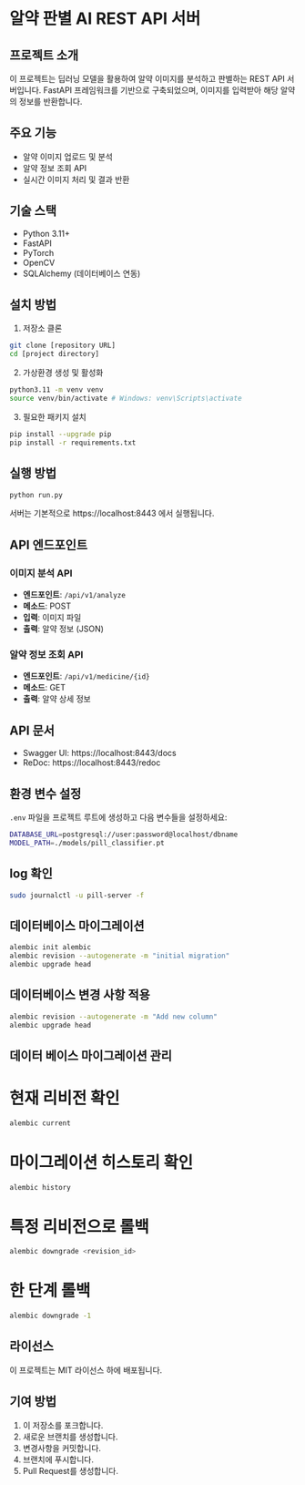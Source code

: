 # 알약 판별 AI REST API 서버

## 프로젝트 소개
이 프로젝트는 딥러닝 모델을 활용하여 알약 이미지를 분석하고 판별하는 REST API 서버입니다. FastAPI 프레임워크를 기반으로 구축되었으며, 이미지를 입력받아 해당 알약의 정보를 반환합니다.

## 주요 기능
- 알약 이미지 업로드 및 분석
- 알약 정보 조회 API
- 실시간 이미지 처리 및 결과 반환

## 기술 스택
- Python 3.11+
- FastAPI
- PyTorch
- OpenCV
- SQLAlchemy (데이터베이스 연동)

## 설치 방법
1. 저장소 클론
```bash
git clone [repository URL]
cd [project directory]
```

2. 가상환경 생성 및 활성화
```bash
python3.11 -m venv venv
source venv/bin/activate # Windows: venv\Scripts\activate
```

3. 필요한 패키지 설치
```bash
pip install --upgrade pip
pip install -r requirements.txt
```

## 실행 방법
```bash
python run.py
```

서버는 기본적으로 https://localhost:8443 에서 실행됩니다.

## API 엔드포인트

### 이미지 분석 API
- **엔드포인트**: `/api/v1/analyze`
- **메소드**: POST
- **입력**: 이미지 파일
- **출력**: 알약 정보 (JSON)

### 알약 정보 조회 API
- **엔드포인트**: `/api/v1/medicine/{id}`
- **메소드**: GET
- **출력**: 알약 상세 정보

## API 문서
- Swagger UI: https://localhost:8443/docs
- ReDoc: https://localhost:8443/redoc

## 환경 변수 설정
`.env` 파일을 프로젝트 루트에 생성하고 다음 변수들을 설정하세요:
```bash
DATABASE_URL=postgresql://user:password@localhost/dbname
MODEL_PATH=./models/pill_classifier.pt
```

## log 확인
```bash
sudo journalctl -u pill-server -f
```

## 데이터베이스 마이그레이션
```bash
alembic init alembic
alembic revision --autogenerate -m "initial migration"
alembic upgrade head
```

## 데이터베이스 변경 사항 적용
```bash
alembic revision --autogenerate -m "Add new column"
alembic upgrade head
```

## 데이터 베이스 마이그레이션 관리
# 현재 리비전 확인
```bash
alembic current
```

# 마이그레이션 히스토리 확인
```bash
alembic history
```

# 특정 리비전으로 롤백
```bash
alembic downgrade <revision_id>
```

# 한 단계 롤백
```bash
alembic downgrade -1
```

## 라이선스
이 프로젝트는 MIT 라이선스 하에 배포됩니다.

## 기여 방법
1. 이 저장소를 포크합니다.
2. 새로운 브랜치를 생성합니다.
3. 변경사항을 커밋합니다.
4. 브랜치에 푸시합니다.
5. Pull Request를 생성합니다.